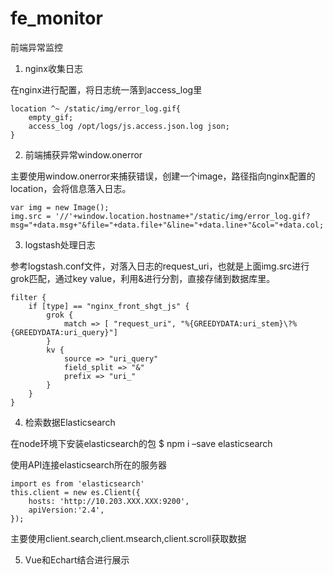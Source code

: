 # fe_monitor
前端异常监控
1. nginx收集日志

在nginx进行配置，将日志统一落到access_log里
```
location ^~ /static/img/error_log.gif{
    empty_gif;
    access_log /opt/logs/js.access.json.log json;
}
```
2. 前端捕获异常window.onerror

主要使用window.onerror来捕获错误，创建一个image，路径指向nginx配置的location，会将信息落入日志。
```
var img = new Image();
img.src = '//'+window.location.hostname+"/static/img/error_log.gif?msg="+data.msg+"&file="+data.file+"&line="+data.line+"&col="+data.col;
```
3. logstash处理日志

参考logstash.conf文件，对落入日志的request_uri，也就是上面img.src进行grok匹配，通过key value，利用&进行分割，直接存储到数据库里。
```
filter {
    if [type] == "nginx_front_shgt_js" {
        grok {
            match => [ "request_uri", "%{GREEDYDATA:uri_stem}\?%{GREEDYDATA:uri_query}"]
        }
        kv {
            source => "uri_query"
            field_split => "&"
            prefix => "uri_"
        }
    }
}
```
4. 检索数据Elasticsearch

在node环境下安装elasticsearch的包
$ npm i –save elasticsearch
    
使用API连接elasticsearch所在的服务器
```
import es from 'elasticsearch'
this.client = new es.Client({
	hosts: 'http://10.203.XXX.XXX:9200',
	apiVersion:'2.4',
});
```
主要使用client.search,client.msearch,client.scroll获取数据

5. Vue和Echart结合进行展示
